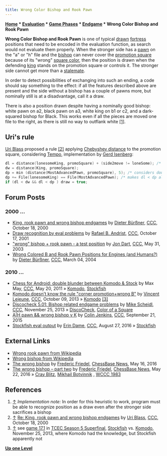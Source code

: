 ```yaml
---
title: Wrong Color Bishop and Rook Pawn
---
```

**[Home](Home "Home") \* [Evaluation](Evaluation "Evaluation") \* [Game Phases](Game_Phases "Game Phases") \* [Endgame](Endgame "Endgame") \* Wrong Color Bishop and Rook Pawn**


**Wrong Color Bishop and Rook Pawn** is one of typical [drawn](Draw "Draw") [fortress](Fortress "Fortress") positions that need to be encoded in the evaluation function, as search would not evaluate them properly. When the stronger side has a [pawn](Pawn "Pawn") on the "a" or "h" file and the [bishop](Bishop "Bishop") can never cover the [promotion square](Promotion_Square "Promotion Square") because of its "wrong" [square color](Color_of_a_Square "Color of a Square"), then the position is drawn when the defending [king](King "King") stands on the promotion square or controls it. The stronger side cannot get more than a [stalemate](Stalemate "Stalemate").


In order to detect possibilities of exchanging into such an ending, a code should say something to the effect: if all the features described above are present and the side without a bishop has a couple of pawns more, but nominally still is at a disadvantage, call it a draw.


There is also a position drawn despite having a nominally good bishop: white pawn on a2, black pawn on a3, white king on b1 or c2, and a dark-squared bishop for Black. This works even if all the pieces are moved one file to the right, as there is still no way to outflank white <a id="cite-note-1" href="#cite-ref-1">[1]</a>.



## Uri's rule


[Uri Blass](Uri_Blass "Uri Blass") proposed a rule <a id="cite-note-2" href="#cite-ref-2">[2]</a> applying [Chebyshev distance](Distance "Distance") to the promotion square, considering [Tempo](Tempo "Tempo"), implementation by [Gerd Isenberg](Gerd_Isenberg "Gerd Isenberg"):




```C++
dl = distance(lonesomeKing, promoSquare) + (side2move != loneSome); /* considers tempo */
dw = distance(King, promoSquare);
dp = min (distance(MostAdvancedPawn, promoSquare), 5); /* considers double push */
dp += File(lonesomeKing) == File(MostAdvancedPawn); /* makes dl < dp always true in case of blocked pawn */
if (dl < dw && dl < dp ) draw = true;

```

## Forum Posts


### 2000 ...


* [King, rook pawn and wrong bishop endgames](https://www.stmintz.com/ccc/index.php?id=133755) by [Dieter Bürßner](Dieter_B%C3%BCr%C3%9Fner "Dieter Bürßner"), [CCC](CCC "CCC"), October 18, 2000
* [Draw recognition by eval problems](https://www.stmintz.com/ccc/index.php?id=193257) by [Rafael B. Andrist](Rafael_B._Andrist "Rafael B. Andrist"), [CCC](CCC "CCC"), October 17, 2001
* ["wrong" bishop + rook pawn - a test position](https://www.stmintz.com/ccc/index.php?id=298719) by [Jon Dart](Jon_Dart "Jon Dart"), [CCC](CCC "CCC"), May 31, 2003
* [Wrong Colored B and Rook Pawn Positions for Engines (and Humans?)](https://www.stmintz.com/ccc/index.php?id=352781) by [Dieter Bürßner](Dieter_B%C3%BCr%C3%9Fner "Dieter Bürßner"), [CCC](CCC "CCC"), March 04, 2004


### 2010 ...


* [Chess for Android: double blunder between Komodo & Stock](http://www.talkchess.com/forum/viewtopic.php?t=39126) by Max May, [CCC](CCC "CCC"), May 20, 2011 » [Komodo](Komodo "Komodo"), [Stockfish](Stockfish "Stockfish")
* [Komodo doesn't know the rule "corner promotion+wrong B"](http://www.talkchess.com/forum/viewtopic.php?t=49642) by [Vincent Lejeune](index.php?title=Vincent_Lejeune&action=edit&redlink=1 "Vincent Lejeune (page does not exist)"), [CCC](CCC "CCC"), October 09, 2013 » [Komodo](Komodo "Komodo") <a id="cite-note-3" href="#cite-ref-3">[3]</a>
* [Discocheck 5.01: Bishop related endgame problems](http://www.talkchess.com/forum/viewtopic.php?t=50223) by [Mike Scheidl](index.php?title=Michael_Scheidl&action=edit&redlink=1 "Michael Scheidl (page does not exist)"), [CCC](CCC "CCC"), November 25, 2013 » [DiscoCheck](DiscoCheck "DiscoCheck"), [Color of a Square](Color_of_a_Square "Color of a Square")
* [A|H pawn && wrong bishop v K](http://www.talkchess.com/forum/viewtopic.php?t=57711) by [Colin Jenkins](Colin_Jenkins "Colin Jenkins"), [CCC](CCC "CCC"), September 21, 2015
* [Stockfish eval output](http://www.talkchess.com/forum/viewtopic.php?t=61250) by [Erin Dame](Erin_Dame "Erin Dame"), [CCC](CCC "CCC"), August 27, 2016 » [Stockfish](Stockfish "Stockfish")


## External Links


* [Wrong rook pawn from Wikipedia](https://en.wikipedia.org/wiki/Wrong_rook_pawn)
* [Wrong bishop from Wikipedia](https://en.wikipedia.org/wiki/Wrong_bishop)
* [The wrong bishop](http://en.chessbase.com/post/the-wrong-bishop) by [Frederic Friedel](Frederic_Friedel "Frederic Friedel"), [ChessBase News](ChessBase "ChessBase"), May 16, 2016
* [The wrong bishop – part two](http://en.chessbase.com/post/the-wrong-bishop-part-two) by [Frederic Friedel](Frederic_Friedel "Frederic Friedel"), [ChessBase News](ChessBase "ChessBase"), May 22, 2016 » [Cray Blitz](Cray_Blitz "Cray Blitz"), [Mikhail Botvinnik](Mikhail_Botvinnik "Mikhail Botvinnik") , [WCCC 1983](WCCC_1983 "WCCC 1983")


## References


1. <a id="cite-ref-1" href="#cite-note-1">↑</a> *Implementation note:* In order for this heuristic to work, program must be able to recognize position as a draw even after the stronger side sacrifices a bishop
2. <a id="cite-ref-2" href="#cite-note-2">↑</a> [Re: King, rook pawn and wrong bishop endgames](https://www.stmintz.com/ccc/index.php?id=133811) by [Uri Blass](Uri_Blass "Uri Blass"), [CCC](CCC "CCC"), October 18, 2000
3. <a id="cite-ref-3" href="#cite-note-3">↑</a> see [game 17.1](http://tcec.chessdom.com/superfinal.php) in [TCEC Season 5 Superfinal](TCEC_Season_5#Superfinal "TCEC Season 5"), [Stockfish](Stockfish "Stockfish") vs. [Komodo](Komodo "Komodo"), November 25, 2013, where Komodo had the knowledge, but Stockfish apparently not

**[Up one Level](Endgame "Endgame")**







 

